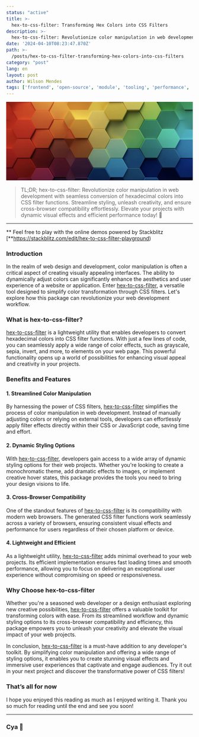 ```yaml
---
status: "active"
title: >-
  hex-to-css-filter: Transforming Hex Colors into CSS Filters
description: >-
  hex-to-css-filter: Revolutionize color manipulation in web development with seamless conversion of hexadecimal colors into CSS filter functions. Streamline styling, unleash creativity, and ensure cross-browser compatibility effortlessly. Elevate your projects with dynamic visual effects and efficient performance today!
date: '2024-04-10T08:23:47.870Z'
path: >-
  /posts/hex-to-css-filter-transforming-hex-colors-into-css-filters
category: "post"
lang: en
layout: post
author: Wilson Mendes
tags: ['frontend', 'open-source', 'module', 'tooling', 'performance', 'architecture', 'javascript', 'typescript', 'nodejs']
---
```

![](./hex-to-css-filter.png)

> TL;DR; hex-to-css-filter: Revolutionize color manipulation in web development with seamless conversion of hexadecimal colors into CSS filter functions. Streamline styling, unleash creativity, and ensure cross-browser compatibility effortlessly. Elevate your projects with dynamic visual effects and efficient performance today! 🎉

<hr />

\*\* Feel free to play with the online demos powered by Stackblitz [**https://stackblitz.com/edit/hex-to-css-filter-playground)

### Introduction

In the realm of web design and development, color manipulation is often a critical aspect of creating visually appealing interfaces. The ability to dynamically adjust colors can significantly enhance the aesthetics and user experience of a website or application. Enter [hex-to-css-filter](https://github.com/willmendesneto/hex-to-css-filter), a versatile tool designed to simplify color transformation through CSS filters. Let's explore how this package can revolutionize your web development workflow.

### What is hex-to-css-filter?

[hex-to-css-filter](https://github.com/willmendesneto/hex-to-css-filter) is a lightweight utility that enables developers to convert hexadecimal colors into CSS filter functions. With just a few lines of code, you can seamlessly apply a wide range of color effects, such as grayscale, sepia, invert, and more, to elements on your web page. This powerful functionality opens up a world of possibilities for enhancing visual appeal and creativity in your projects.

### Benefits and Features

#### 1. Streamlined Color Manipulation

By harnessing the power of CSS filters, [hex-to-css-filter](https://github.com/willmendesneto/hex-to-css-filter) simplifies the process of color manipulation in web development. Instead of manually adjusting colors or relying on external tools, developers can effortlessly apply filter effects directly within their CSS or JavaScript code, saving time and effort.

#### 2. Dynamic Styling Options

With [hex-to-css-filter](https://github.com/willmendesneto/hex-to-css-filter), developers gain access to a wide array of dynamic styling options for their web projects. Whether you're looking to create a monochromatic theme, add dramatic effects to images, or implement creative hover states, this package provides the tools you need to bring your design visions to life.

#### 3. Cross-Browser Compatibility

One of the standout features of [hex-to-css-filter](https://github.com/willmendesneto/hex-to-css-filter) is its compatibility with modern web browsers. The generated CSS filter functions work seamlessly across a variety of browsers, ensuring consistent visual effects and performance for users regardless of their chosen platform or device.

#### 4. Lightweight and Efficient

As a lightweight utility, [hex-to-css-filter](https://github.com/willmendesneto/hex-to-css-filter) adds minimal overhead to your web projects. Its efficient implementation ensures fast loading times and smooth performance, allowing you to focus on delivering an exceptional user experience without compromising on speed or responsiveness.

### Why Choose hex-to-css-filter

Whether you're a seasoned web developer or a design enthusiast exploring new creative possibilities, [hex-to-css-filter](https://github.com/willmendesneto/hex-to-css-filter) offers a valuable toolkit for transforming colors with ease. From its streamlined workflow and dynamic styling options to its cross-browser compatibility and efficiency, this package empowers you to unleash your creativity and elevate the visual impact of your web projects.

In conclusion, [hex-to-css-filter](https://github.com/willmendesneto/hex-to-css-filter) is a must-have addition to any developer's toolkit. By simplifying color manipulation and offering a wide range of styling options, it enables you to create stunning visual effects and immersive user experiences that captivate and engage audiences. Try it out in your next project and discover the transformative power of CSS filters!

### That’s all for now

I hope you enjoyed this reading as much as I enjoyed writing it. Thank you so much for reading until the end and see you soon!

<hr />

### Cya 👋
